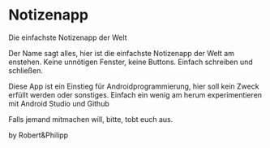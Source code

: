 # Notizenapp
Die einfachste Notizenapp der Welt

Der Name sagt alles, hier ist die einfachste Notizenapp der Welt am enstehen. Keine unnötigen Fenster, keine Buttons.
Einfach schreiben und schließen. 

Diese App ist ein Einstieg für Androidprogrammierung, hier soll kein Zweck erfüllt werden oder sonstiges. Einfach ein wenig am herum experimentieren mit Android Studio und Github

Falls jemand mitmachen will, bitte, tobt euch aus.


by Robert&Philipp

